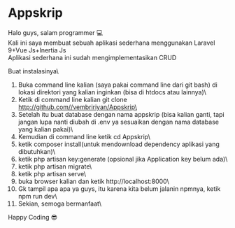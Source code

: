 # Appskrip
Halo guys, salam programmer :computer:\
Kali ini saya membuat sebuah aplikasi sederhana menggunakan Laravel 9+Vue Js+Inertia Js\
Aplikasi sederhana ini sudah mengimplementasikan CRUD

Buat instalasinya\
1. Buka command line kalian (saya pakai command line dari git bash) di lokasi direktori yang kalian inginkan (bisa di htdocs atau lainnya)\
2. Ketik di command line kalian git clone http://github.com//vembririyan/Appskrip\
3. Setelah itu buat database dengan nama appskrip (bisa kalian ganti, tapi jangan lupa nanti diubah di .env ya sesuaikan dengan nama database yang kalian pakai)\
4. Kemudian di command line ketik cd Appskrip\
5. ketik composer install(untuk mendownload dependency aplikasi yang dibutuhkan)\
6. ketik php artisan key:generate (opsional jika Application key belum ada)\
7. ketik php artisan migrate\
8. ketik php artisan serve\
9. buka browser kalian dan ketik http://localhost:8000\
10. Gk tampil apa apa ya guys, itu karena kita belum jalanin npmnya, ketik npm run dev\
11. Sekian, semoga bermanfaat\

Happy Coding :sunglasses:
